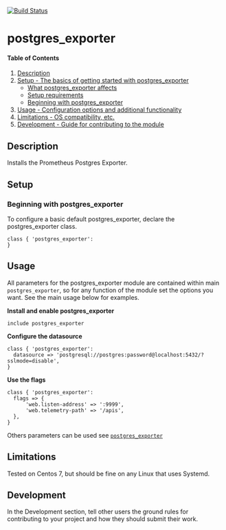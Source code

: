 [![Build Status](https://travis-ci.org/gbloquel/puppet-postgres_exporter.svg?branch=master)](https://travis-ci.org/gbloquel/puppet-postgres_exporter)
# postgres_exporter


#### Table of Contents

1. [Description](#description)
2. [Setup - The basics of getting started with postgres_exporter](#setup)
    * [What postgres_exporter affects](#what-postgres_exporter-affects)
    * [Setup requirements](#setup-requirements)
    * [Beginning with postgres_exporter](#beginning-with-postgres_exporter)
3. [Usage - Configuration options and additional functionality](#usage)
4. [Limitations - OS compatibility, etc.](#limitations)
5. [Development - Guide for contributing to the module](#development)

## Description

Installs the Prometheus Postgres Exporter.


## Setup

### Beginning with postgres_exporter

To configure a basic default postgres_exporter, declare the postgres_exporter class.
```puppet
class { 'postgres_exporter':
}
```

## Usage
All parameters for the postgres_exporter module are contained within main `postgres_exporter`, so for any function of the module set the options you want. See the main usage below for examples.

**Install and enable postgres_exporter**
```puppet
include postgres_exporter
```

**Configure the datasource**
```puppet
class { 'postgres_exporter':
  datasource => 'postgresql://postgres:password@localhost:5432/?sslmode=disable',
}
```

**Use the flags**
```puppet
class { 'postgres_exporter':
  flags => {
      'web.listen-address' => ':9999',
      'web.telemetry-path' => '/apis',
  },
}
```
Others parameters can be used see [`postgres_exporter`](https://github.com/wrouesnel/postgres_exporter)



## Limitations

Tested on Centos 7, but should be fine on any Linux that uses Systemd.

## Development

In the Development section, tell other users the ground rules for contributing to your project and how they should submit their work.
